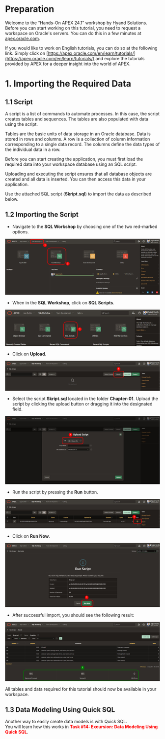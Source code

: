 # Preparation

Welcome to the “Hands-On APEX 24.1” workshop by Hyand Solutions.
Before you can start working on this tutorial, you need to request a workspace on Oracle's servers. You can do this in a few minutes at [apex.oracle.com](apex.oracle.com).

If you would like to work on English tutorials, you can do so at the following link. Simply click on [https://apex.oracle.com/en/learn/tutorials/](https://apex.oracle.com/en/learn/tutorials/) and explore the tutorials provided by APEX for a deeper insight into the world of APEX.

# <a name="datenimport"></a> 1. Importing the Required Data

## <a name="skript"></a> 1.1 Script

A script is a list of commands to automate processes. In this case, the script creates tables and sequences. The tables are also populated with data using the script.

Tables are the basic units of data storage in an Oracle database. Data is stored in rows and columns. A row is a collection of column information corresponding to a single data record. The columns define the data types of the individual data in a row.

Before you can start creating the application, you must first load the required data into your workspace database using an SQL script.

Uploading and executing the script ensures that all database objects are created and all data is inserted. You can then access this data in your application.

Use the attached SQL script (**Skript.sql**) to import the data as described below.

## <a name="skriptimport"></a> 1.2 Importing the Script

- Navigate to the **SQL Workshop** by choosing one of the two red-marked options.

![](../../assets/Chapter-01/Open_SQL_Workshop.jpg) 

- When in the **SQL Workshop**, click on **SQL Scripts**.

![](../../assets/Chapter-01/Open_SQL_Skripts.jpg)

- Click on **Upload**.

![](../../assets/Chapter-01/SQL_Workshop_open_upload.jpg)

- Select the script **Skript.sql** located in the folder **Chapter-01**. Upload the script by clicking the upload button or dragging it into the designated field.

![](../../assets/Chapter-01/SQL_Workshop_upload_Skript.jpg)

- Run the script by pressing the **Run** button.

![](../../assets/Chapter-01/SQL_Workshop_run_Skript_1.jpg)

- Click on **Run Now**.

![](../../assets/Chapter-01/SQL_Workshop_run_Skript_2.jpg)

- After successful import, you should see the following result:

![](../../assets/Chapter-01/SQL_Workshop_result.jpg)

All tables and data required for this tutorial should now be available in your workspace.

## <a name="datenmodellierung"></a>1.3 Data Modeling Using Quick SQL

Another way to easily create data models is with Quick SQL.  
You will learn how this works in <span style="color:red">**Task #14: Excursion: Data Modeling Using Quick SQL**</span>.